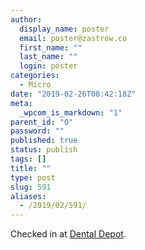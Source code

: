 ```yaml
---
author:
  display_name: poster
  email: poster@zastrow.co
  first_name: ""
  last_name: ""
  login: poster
categories:
  - Micro
date: "2019-02-26T08:42:18Z"
meta:
  _wpcom_is_markdown: "1"
parent_id: "0"
password: ""
published: true
status: publish
tags: []
title: ""
type: post
slug: 591
aliases:
  - /2019/02/591/
---
```

<p>Checked in at <a href="http://4sq.com/pZ1GHF">Dental Depot</a>.</p>
